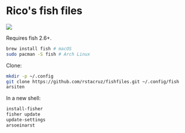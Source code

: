 # Rico's fish files
![](https://raw.githubusercontent.com/rstacruz/fishfiles/gh-pages/screenshot.png)

Requires fish 2.6+.

```bash
brew install fish # macOS
sudo pacman -S fish # Arch Linux
```

Clone:

```bash
mkdir -p ~/.config
git clone https://github.com/rstacruz/fishfiles.git ~/.config/fish
arsiten
```

In a new shell:

```bash
install-fisher
fisher update
update-settings
arsoeinarst
```
